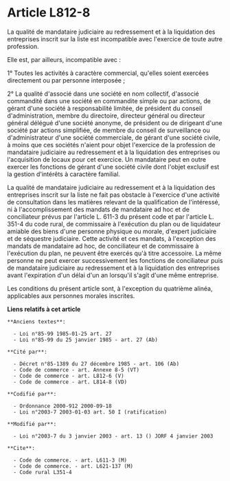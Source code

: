# Article L812-8

La qualité de mandataire judiciaire au redressement et à la liquidation des entreprises inscrit sur la liste est incompatible
avec l'exercice de toute autre profession.

Elle est, par ailleurs, incompatible avec :

1° Toutes les activités à caractère commercial, qu'elles soient exercées directement ou par personne interposée ;

2° La qualité d'associé dans une société en nom collectif, d'associé commandité dans une société en commandite simple ou par
actions, de gérant d'une société à responsabilité limitée, de président du conseil d'administration, membre du directoire,
directeur général ou directeur général délégué d'une société anonyme, de président ou de dirigeant d'une société par actions
simplifiée, de membre du conseil de surveillance ou d'administrateur d'une société commerciale, de gérant d'une société
civile, à moins que ces sociétés n'aient pour objet l'exercice de la profession de mandataire judiciaire au redressement et à
la liquidation des entreprises ou l'acquisition de locaux pour cet exercice. Un mandataire peut en outre exercer les
fonctions de gérant d'une société civile dont l'objet exclusif est la gestion d'intérêts à caractère familial.

La qualité de mandataire judiciaire au redressement et à la liquidation des entreprises inscrit sur la liste ne fait pas
obstacle à l'exercice d'une activité de consultation dans les matières relevant de la qualification de l'intéressé, ni à
l'accomplissement des mandats de mandataire ad hoc et de conciliateur prévus par l'article L. 611-3 du présent code et par
l'article L. 351-4 du code rural, de commissaire à l'exécution du plan ou de liquidateur amiable des biens d'une personne
physique ou morale, d'expert judiciaire et de séquestre judiciaire. Cette activité et ces mandats, à l'exception des mandats
de mandataire ad hoc, de conciliateur et de commissaire à l'exécution du plan, ne peuvent être exercés qu'à titre accessoire.
La même personne ne peut exercer successivement les fonctions de conciliateur puis de mandataire judiciaire au redressement
et à la liquidation des entreprises avant l'expiration d'un délai d'un an lorsqu'il s'agit d'une même entreprise.

Les conditions du présent article sont, à l'exception du quatrième alinéa, applicables aux personnes morales inscrites.

**Liens relatifs à cet article**

	**Anciens textes**:

	  - Loi n°85-99 1985-01-25 art. 27
	  - Loi n°85-99 du 25 janvier 1985 - art. 27 (Ab)

	**Cité par**:

	  - Décret n°85-1389 du 27 décembre 1985 - art. 106 (Ab)
	  - Code de commerce - art. Annexe 8-5 (VT)
	  - Code de commerce - art. L812-6 (V)
	  - Code de commerce - art. L814-8 (VD)

	**Codifié par**:

	  - Ordonnance 2000-912 2000-09-18
	  - Loi n°2003-7 2003-01-03 art. 50 I (ratification)

	**Modifié par**:

	  - Loi n°2003-7 du 3 janvier 2003 - art. 13 () JORF 4 janvier 2003

	**Cite**:

	  - Code de commerce. - art. L611-3 (M)
	  - Code de commerce. - art. L621-137 (M)
	  - Code rural L351-4
